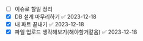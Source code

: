- [ ] 이슈로 할일 정리
- [x] DB 설계 마무리하기 ✅ 2023-12-18
- [x] 내 파트 끝내기 ✅ 2023-12-18
- [x] 파일 업로드 생각해보기(해야할거같음) ✅ 2023-12-18